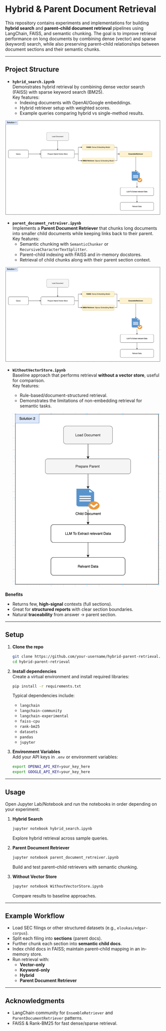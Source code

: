 # Hybrid & Parent Document Retrieval

This repository contains experiments and implementations for building **hybrid search** and **parent–child document retrieval** pipelines using LangChain, FAISS, and semantic chunking. The goal is to improve retrieval performance on long documents by combining dense (vector) and sparse (keyword) search, while also preserving parent–child relationships between document sections and their semantic chunks.

---

## Project Structure

- **`hybrid_search.ipynb`**  
  Demonstrates hybrid retrieval by combining dense vector search (FAISS) with sparse keyword search (BM25).  
  Key features:
  - Indexing documents with OpenAI/Google embeddings.
  - Hybrid retriever setup with weighted scores.
  - Example queries comparing hybrid vs single-method results.
 
![Hybrid Search](./image/Solution%201.png)

- **`parent_document_retreiver.ipynb`**  
  Implements a **Parent Document Retriever** that chunks long documents into smaller child documents while keeping links back to their parent.  
  Key features:
  - Semantic chunking with `SemanticChunker` or `RecursiveCharacterTextSplitter`.
  - Parent–child indexing with FAISS and in-memory docstores.
  - Retrieval of child chunks along with their parent section context.
 
![Parent Document Retreiver](./image/Solution%201.png)

- **`WithoutVectorStore.ipynb`**  
  Baseline approach that performs retrieval **without a vector store**, useful for comparison.  
  Key features:
  - Rule-based/document-structured retrieval.
  - Demonstrates the limitations of non-embedding retrieval for semantic tasks.
 
  ![Without Vectoe Store](./image/Solution%202.png)

  
**Benefits**
- Returns few, **high-signal** contexts (full sections).
- Great for **structured reports** with clear section boundaries.
- Natural **traceability** from answer → parent section.

---

## Setup

1. **Clone the repo**  
   ```bash
   git clone https://github.com/your-username/hybrid-parent-retrieval.git
   cd hybrid-parent-retrieval
   ```

2. **Install dependencies**  
   Create a virtual environment and install required libraries:
   ```bash
   pip install -r requirements.txt
   ```
   Typical dependencies include:
   - `langchain`
   - `langchain-community`
   - `langchain-experimental`
   - `faiss-cpu`
   - `rank-bm25`
   - `datasets`
   - `pandas`
   - `jupyter`

3. **Environment Variables**  
   Add your API keys in `.env` or environment variables:
   ```bash
   export OPENAI_API_KEY=your_key_here
   export GOOGLE_API_KEY=your_key_here
   ```

---

## Usage

Open Jupyter Lab/Notebook and run the notebooks in order depending on your experiment:

1. **Hybrid Search**  
   ```bash
   jupyter notebook hybrid_search.ipynb
   ```
   Explore hybrid retrieval across sample queries.

2. **Parent Document Retriever**  
   ```bash
   jupyter notebook parent_document_retreiver.ipynb
   ```
   Build and test parent–child retrievers with semantic chunking.

3. **Without Vector Store**  
   ```bash
   jupyter notebook WithoutVectorStore.ipynb
   ```
   Compare results to baseline approaches.

---

## Example Workflow

- Load SEC filings or other structured datasets (e.g., `eloukas/edgar-corpus`).
- Split each filing into **sections** (parent docs).
- Further chunk each section into **semantic child docs**.
- Index child docs in FAISS; maintain parent–child mapping in an in-memory store.
- Run retrieval with:
  - **Vector-only**
  - **Keyword-only**
  - **Hybrid**
  - **Parent Document Retriever**

---

## Acknowledgments
- LangChain community for `EnsembleRetriever` and `ParentDocumentRetriever` patterns.
- FAISS & Rank-BM25 for fast dense/sparse retrieval.
